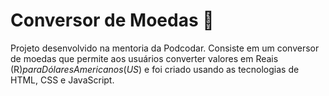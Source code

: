 # Conversor de Moedas 💱

Projeto desenvolvido na mentoria da Podcodar. Consiste em um conversor de moedas que permite aos usuários converter valores em Reais (R$) para Dólares Americanos (US$) e foi criado usando as tecnologias de HTML, CSS e JavaScript.
